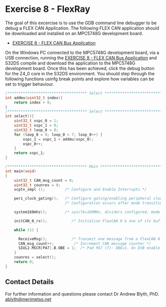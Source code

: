 # Exercise 8 - FlexRay

The goal of this excercise is to use the GDB command line debugger to be debug a FLEX CAN Application. The following FLEX CAN application should be downloaded and installed on an MPC5748G development board.

* [EXERCISE 8 - FLEX CAN Bus Application](https://github.com/Merimetso-Code/EmbeddedAutomotiveSecurity/blob/main/EXERCISE8.7z)

On the Windows PC connected to the  MPC5748G development board, via a USB connection, running the [EXERCISE 8 - FLEX CAN Bus Application]() and S32DS compile and download the application to the MPC5748G development board. Once this has been achieved, click the debug button for the Z4_0 core in the S32DS environment. You should step through the following functions usinfg break points and explore how variables can be set to trigger behaviour.

```c
/************************************ Select *********************************/
int addmu(uint32_t index){
	return index + 8;
}
/************************************ Select *********************************/
int select(){
	uint32_t xspc_0 = 1;
	uint32_t xspc_1 = 0;
	uint32_t loop_0 = 0;
	for (loop_0 = 0; loop_0 < 7; loop_0++) {
		xspc_1 = xspc_1 + addmu(xspc_0);
		xspc_0++;
	}
	return xspc_1;
}

/************************************ Main ***********************************/
int main(void)
{
 	uint32_t CAN_msg_count = 0;
 	uint32_t counres = 0;
	xcptn_xmpl ();         /* Configure and Enable Interrupts */

	peri_clock_gating();   /* Configure gating/enabling peripheral clocks(CANs) for modes*/
	                       /* Configuration occurs after mode transition */

	system160mhz();        /* sysclk=160MHz, dividers configured, mode trans*/

	initCAN_0_rx();           /* Initialise FlexCAN 0 & one of its buffers for receive*/

	while (1) {

	  ReceiveMsg();           /* Transmit one message from a FlexCAN 0 buffer */
	  CAN_msg_count++;         /* Increment CAN message counter */
	  SIUL2.MSCR[PA7].B.OBE = 1;  /* Pad PA7 (7): OBE=1. On EVB enable low DS5 LED */
	}
	counres = select();
	return 0;
}
```

## Contact Details

For further information and questions please contact Dr Andrew Blyth, PhD. <ablyth@merimetso.net>
